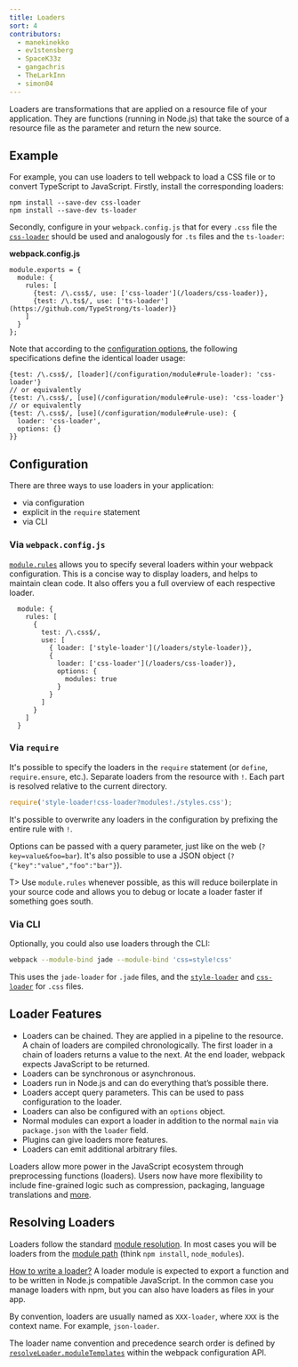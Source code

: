 ```yaml
---
title: Loaders
sort: 4
contributors:
  - manekinekko
  - ev1stensberg
  - SpaceK33z
  - gangachris
  - TheLarkInn
  - simon04
---
```


Loaders are transformations that are applied on a resource file of your application. They are functions (running in Node.js) that take the source of a resource file as the parameter and return the new source.

## Example

For example, you can use loaders to tell webpack to load a CSS file or to convert TypeScript to JavaScript. Firstly, install the corresponding loaders:

```
npm install --save-dev css-loader
npm install --save-dev ts-loader
```

Secondly, configure in your `webpack.config.js` that for every `.css` file the [`css-loader`](/loaders/css-loader) should be used and analogously for `.ts` files and the `ts-loader`:

**webpack.config.js**

```js-with-links-with-details
module.exports = {
  module: {
    rules: [
      {test: /\.css$/, use: ['css-loader'](/loaders/css-loader)},
      {test: /\.ts$/, use: ['ts-loader'](https://github.com/TypeStrong/ts-loader)}
    ]
  }
};
```

Note that according to the [configuration options](/configuration#options), the following specifications define the identical loader usage:

```js-with-links-with-details
{test: /\.css$/, [loader](/configuration/module#rule-loader): 'css-loader'}
// or equivalently
{test: /\.css$/, [use](/configuration/module#rule-use): 'css-loader'}
// or equivalently
{test: /\.css$/, [use](/configuration/module#rule-use): {
  loader: 'css-loader',
  options: {}
}}
```

## Configuration

There are three ways to use loaders in your application:

* via configuration
* explicit in the `require` statement
* via CLI

### Via `webpack.config.js`

[`module.rules`](/configuration/module/#module-rules) allows you to specify several loaders within your webpack configuration.
This is a concise way to display loaders, and helps to maintain clean code. It also offers you a full overview of each respective loader.

```js-with-links-with-details
  module: {
    rules: [
      {
        test: /\.css$/,
        use: [
          { loader: ['style-loader'](/loaders/style-loader)},
          {
            loader: ['css-loader'](/loaders/css-loader)},
            options: {
              modules: true
            }
          }
        ]
      }
    ]
  }
```

### Via `require`

It's possible to specify the loaders in the `require` statement (or `define`, `require.ensure`, etc.). Separate loaders from the resource with `!`. Each part is resolved relative to the current directory.

```js
require('style-loader!css-loader?modules!./styles.css');
```

It's possible to overwrite any loaders in the configuration by prefixing the entire rule with `!`.

Options can be passed with a query parameter, just like on the web (`?key=value&foo=bar`). It's also possible to use a JSON object (`?{"key":"value","foo":"bar"}`).

T> Use `module.rules` whenever possible, as this will reduce boilerplate in your source code and allows you to debug or locate a loader faster if something goes south.

### Via CLI

Optionally, you could also use loaders through the CLI:

```sh
webpack --module-bind jade --module-bind 'css=style!css'
```

This uses the `jade-loader` for `.jade` files, and the [`style-loader`](/loaders/style-loader) and [`css-loader`](/loaders/css-loader) for `.css` files.

## Loader Features

* Loaders can be chained. They are applied in a pipeline to the resource. A chain of loaders are compiled chronologically. The first loader in a chain of loaders returns a value to the next. At the end loader, webpack expects JavaScript to be returned.
* Loaders can be synchronous or asynchronous.
* Loaders run in Node.js and can do everything that’s possible there.
* Loaders accept query parameters. This can be used to pass configuration to the loader.
* Loaders can also be configured with an `options` object.
* Normal modules can export a loader in addition to the normal `main` via `package.json` with the `loader` field.
* Plugins can give loaders more features.
* Loaders can emit additional arbitrary files.

Loaders allow more power in the JavaScript ecosystem through preprocessing
functions (loaders). Users now have more flexibility to include fine-grained logic such as compression, packaging, language translations and [more](/loaders).

## Resolving Loaders

Loaders follow the standard [module resolution](/concepts/module-resolution/). In most cases you will be loaders from the [module path](/concepts/module-resolution/#module-paths) (think `npm install`, `node_modules`).

[How to write a loader?](/development/how-to-write-a-loader) A loader module is expected to export a function and to be written in Node.js compatible JavaScript. In the common case you manage loaders with npm, but you can also have loaders as files in your app.

By convention, loaders are usually named as `XXX-loader`, where `XXX` is the context name. For example, `json-loader`.

The loader name convention and precedence search order is defined by [`resolveLoader.moduleTemplates`](/configuration/resolve#resolveloader) within the webpack configuration API.
